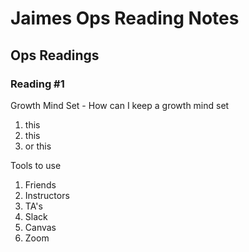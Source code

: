 # Jaimes Ops Reading Notes

## Ops Readings

### Reading #1

Growth Mind Set - How can I keep a growth mind set
1. this
2. this
3. or this

Tools to use
1. Friends
2. Instructors
3. TA's
4. Slack
5. Canvas
6. Zoom
   
